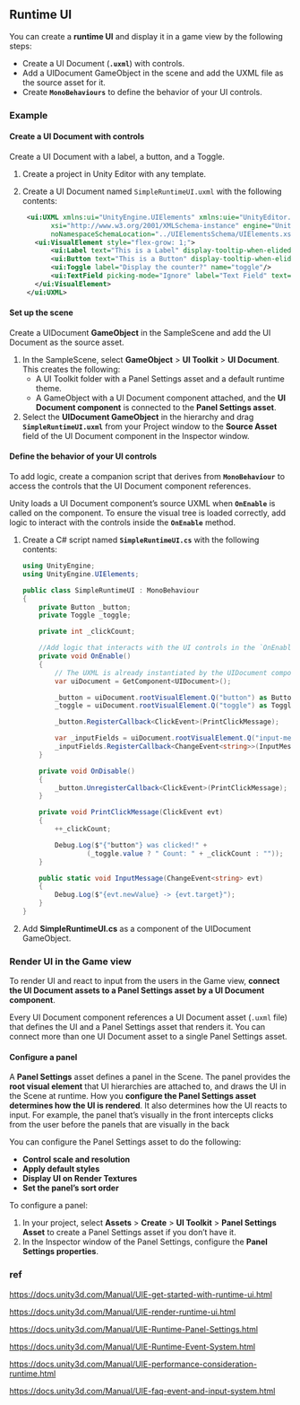 ## Runtime UI

You can create a **runtime UI** and display it in a game view by the following steps:

- Create a UI Document (**`.uxml`**) with controls.
- Add a UIDocument GameObject in the scene and add the UXML file as the source asset for it.
- Create **`MonoBehaviours`** to define the behavior of your UI controls.


### Example
#### Create a UI Document with controls
Create a UI Document with a label, a button, and a Toggle.

1.   Create a project in Unity Editor with any template.
    
2.   Create a UI Document named `SimpleRuntimeUI.uxml` with the following contents:
    
     ```xml
      <ui:UXML xmlns:ui="UnityEngine.UIElements" xmlns:uie="UnityEditor.UIElements"
            xsi="http://www.w3.org/2001/XMLSchema-instance" engine="UnityEngine.UIElements"      editor="UnityEditor.UIElements"
            noNamespaceSchemaLocation="../UIElementsSchema/UIElements.xsd" editor-extension-mode="False">
        <ui:VisualElement style="flex-grow: 1;">
            <ui:Label text="This is a Label" display-tooltip-when-elided="true"/>
            <ui:Button text="This is a Button" display-tooltip-when-elided="true" name="button"/>
            <ui:Toggle label="Display the counter?" name="toggle"/>
            <ui:TextField picking-mode="Ignore" label="Text Field" text="filler text" name="input-message" />
        </ui:VisualElement>
      </ui:UXML>
     ```
#### Set up the scene
Create a UIDocument **GameObject** in the SampleScene and add the UI Document as the source asset.
 
1. In the SampleScene, select **GameObject** > **UI Toolkit** > **UI Document**. This creates the following:
    -  A UI Toolkit folder with a Panel Settings asset and a default runtime theme.
    -  A GameObject with a UI Document component attached, and the **UI Document component** is connected to the **Panel Settings asset**.
2. Select the **UIDocument GameObject** in the hierarchy and drag **`SimpleRuntimeUI.uxml`** from your Project window to the **Source Asset** field of the UI Document component in the Inspector window. 


#### Define the behavior of your UI controls
To add logic, create a companion script that derives from **`MonoBehaviour`** to access the controls that the UI Document component references.

Unity loads a UI Document component’s source UXML when **`OnEnable`** is called on the component. To ensure the visual tree is loaded correctly, add logic to interact with the controls inside the **`OnEnable`** method.

1. Create a C# script named **`SimpleRuntimeUI.cs`** with the following contents:
    ```csharp
    using UnityEngine;
    using UnityEngine.UIElements;
    
    public class SimpleRuntimeUI : MonoBehaviour
    {
        private Button _button;
        private Toggle _toggle;
    
        private int _clickCount;
    
        //Add logic that interacts with the UI controls in the `OnEnable` methods
        private void OnEnable()
        {
            // The UXML is already instantiated by the UIDocument component
            var uiDocument = GetComponent<UIDocument>();
    
            _button = uiDocument.rootVisualElement.Q("button") as Button;
            _toggle = uiDocument.rootVisualElement.Q("toggle") as Toggle;
    
            _button.RegisterCallback<ClickEvent>(PrintClickMessage);
    
            var _inputFields = uiDocument.rootVisualElement.Q("input-message");
            _inputFields.RegisterCallback<ChangeEvent<string>>(InputMessage);
        }
    
        private void OnDisable()
        {
            _button.UnregisterCallback<ClickEvent>(PrintClickMessage);
        }
    
        private void PrintClickMessage(ClickEvent evt)
        {
            ++_clickCount;
    
            Debug.Log($"{"button"} was clicked!" +
                    (_toggle.value ? " Count: " + _clickCount : ""));
        }
    
        public static void InputMessage(ChangeEvent<string> evt)
        {
            Debug.Log($"{evt.newValue} -> {evt.target}");
        }
    }
    ```
 2.  Add **SimpleRuntimeUI.cs** as a component of the UIDocument GameObject.



### Render UI in the Game view

To render UI and react to input from the users in the Game view, **connect the UI Document assets to a Panel Settings asset by a UI Document component**.
 
 
Every UI Document component references a UI Document asset (`.uxml` file) that defines the UI and a Panel Settings asset that renders it. You can connect more than one UI Document asset to a single Panel Settings asset.

#### Configure a panel
A **Panel Settings** asset defines a panel in the Scene. The panel provides the **root visual element**
 that UI hierarchies are attached to, and draws the UI in the Scene at runtime. How you **configure the Panel Settings asset determines how the UI is rendered**. It also determines how the UI reacts to input. For example, the panel that’s visually in the front intercepts clicks from the user before the panels that are visually in the back
 
 
 You can configure the Panel Settings asset to do the following:

-   **Control scale and resolution**
-   **Apply default styles**
-   **Display UI on Render Textures**
-   **Set the panel’s sort order**

To configure a panel:

1.  In your project, select **Assets** > **Create** > **UI Toolkit** > **Panel Settings Asset** to create a Panel Settings asset if you don’t have it.
2.  In the Inspector window of the Panel Settings, configure the **Panel Settings properties**.





### ref 
https://docs.unity3d.com/Manual/UIE-get-started-with-runtime-ui.html

https://docs.unity3d.com/Manual/UIE-render-runtime-ui.html

https://docs.unity3d.com/Manual/UIE-Runtime-Panel-Settings.html

https://docs.unity3d.com/Manual/UIE-Runtime-Event-System.html

https://docs.unity3d.com/Manual/UIE-performance-consideration-runtime.html

https://docs.unity3d.com/Manual/UIE-faq-event-and-input-system.html





